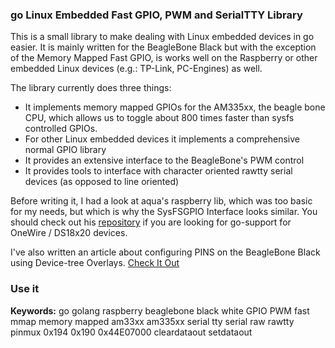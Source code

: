 
### go Linux Embedded Fast GPIO, PWM and SerialTTY Library

This is a small library to make dealing with Linux embedded devices in go easier.
It is mainly written for the BeagleBone Black but with the exception of the Memory Mapped Fast GPIO,
is works well on the Raspberry or other embedded Linux devices (e.g.: TP-Link, PC-Engines) as well.

The library currently does three things:

- It implements memory mapped GPIOs for the AM335xx, the beagle bone CPU, which allows us to toggle about 800 times faster than sysfs controlled GPIOs.
- For other Linux embedded devices it implements a comprehensive normal GPIO library
- It provides an extensive interface to the BeagleBone's PWM control
- It provides tools to interface with character oriented rawtty serial devices (as opposed to line oriented)

Before writing it, I had a look at aqua's raspberry lib, which was too basic for my needs,
but which is why the SysFSGPIO Interface looks similar. You should check out his [repository](https://github.com/aqua/raspberrypi)
if you are looking for go-support for OneWire / DS18x20 devices.

I've also written an article about configuring PINS on the BeagleBone Black using Device-tree Overlays.
[Check It Out](http://kilobaser.com/blog/2014-05-30-beagle-bone-black-devicetreeoverlay-generator)

### Use it



**Keywords:** go golang raspberry beaglebone black white GPIO PWM fast mmap memory mapped am33xx am335xx serial tty serial raw rawtty pinmux 0x194 0x190 0x44E07000 cleardataout setdataout
